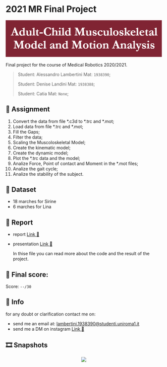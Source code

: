 # 2021 MR Final Project
<p align="center">
    <img src="./READMEimages/title.png" style="width: 750px;"></img>
</p>

Final project for the course of Medical Robotics 2020/2021.

>Student: Alessandro Lambertini Mat: `1938390`;
>
>Student: Denise Landini Mat: `1938388`;
>>
>Student: Catia Mat: `None`;

## 📝 Assignment

1.	Convert the data from file \*.c3d to \*.trc and \*.mot;
2.	Load data from file \*.trc and \*.mot;
3.  Fill the Gaps;
4.  Filter the data;
5.  Scaling the Muscoloskeletal Model;
6.  Create the kinematic model;
7.  Create the dynamic model;
8.  Plot the \*.trc data and the model;
9.  Analize Force, Point of contact and Moment in the \*.mot files;
10.  Analize the gait cycle;
11.  Analize the stability of the subject.

## 💾 Dataset

-   18 marches for Sirine
-   6 marches for Lina

## 📜 Report

-   report [Link 🔗](./Report.pdf)

-   presentation [Link 🔗](./Presentation.pdf)

    In thise file you can read more about the code and the result of the project.

## 💯 Final score:

Score: `--/30`

## 🙋 Info

for any doubt or clarification contact me on:

-   send me an email at: lambertini.1938390@studenti.uniroma1.it
-   send me a DM on instagram [Link 🔗](https://www.instagram.com/lambertinialessandro/)

## 🎞️ Snapshots

<p align="center">
    <img src="./READMEimages/img1.png" style="width: 750px;"></img>
    <br>
</p>

